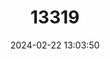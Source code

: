 ---
title: "13319"
category: "Microcavia australis"
draft: false
date: 2024-02-22 13:03:50
languages:
  English: ["Southern Mountain Cavy"]
---